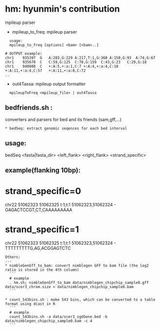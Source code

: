 hm: hyunmin's contribution
==

mpileup parser 
 * mpileup_to_freq: mpileup parser

```
  usage: 
  mpileup_to_freq [options] <bam> [<bam>..]

# OUTPUT example:
chr1    935397  G   A:203,G:229 A:217,T:1,G:360 A:150,G:93  A:74,G:67
chr1    935670  C   C:59,G:125  C:78,G:159  C:43,G:23   C:29,G:18
chr1    940808  C   +:A:5,+:a:1,C:7 +:A:4,+:a:4,C:18    +:A:11,+:a:4,C:57   +:A:11,+:a:8,C:72
..

```
  
* out4Tassa: mpileup output formatter
```
  mpileupToFreq <mpileup_file> | out4Tassa
```

bedfriends.sh : 
---
converters and parsers for bed and its friends (sam,gff,...) 

 
  
  ```
  * bedSeq: extract genomic seqences for each bed interval
  ```
  ## usage:
  bedSeq <bed> <fasta|fasta_dir> <left_flank> <right_flank> <strand_specific>
  
  ## example(flanking 10bp):
  # strand_specific=0
chr22	51062323	51062325	t:1;t:1	51062323,51062324	-	GAGACTCCGT,CT,CAAAAAAAAA
  # strand_specific=1
chr22	51062323	51062325	t:1;t:1	51062323,51062324	-	TTTTTTTTTG,AG,ACGGAGTCTC


  ```
Others:
---
  * nimbleGenGff_to_bam: convert nimblegen GFF to bam file (the log2 ratio is stored in the 4th column)
	```
	# example 
	. hm.sh; nimbleGenGff_to_bam data/nimblegen_chipchip_sample0.gff data/scer3_chrom.size > data/nimblegen_chipchip_sample0.bam
	```

  * count_543bins.sh : make 543 bins, which can be converted to a table format using dcast in R
	```
	# example
	count_543bins.sh -a data/scer3_sgdGene.bed -b data/nimblegen_chipchip_sample0.bam -c 4
	```



